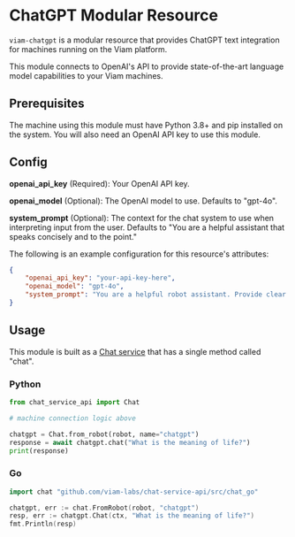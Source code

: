 # ChatGPT Modular Resource

`viam-chatgpt` is a modular resource that provides ChatGPT text integration for machines running on the Viam platform.

This module connects to OpenAI's API to provide state-of-the-art language model capabilities to your Viam machines.

## Prerequisites

The machine using this module must have Python 3.8+ and pip installed on the system. You will also need an OpenAI API key to use this module.

## Config

**openai_api_key** (Required): Your OpenAI API key.

**openai_model** (Optional): The OpenAI model to use. Defaults to "gpt-4o".

**system_prompt** (Optional): The context for the chat system to use when interpreting input from the user. Defaults to "You are a helpful assistant that speaks concisely and to the point."

The following is an example configuration for this resource's attributes:

```json
{
    "openai_api_key": "your-api-key-here",
    "openai_model": "gpt-4o",
    "system_prompt": "You are a helpful robot assistant. Provide clear and concise answers."
}
```

## Usage

This module is built as a [Chat service](https://github.com/viam-labs/chat-service-api) that has a single method called "chat".

### Python

```python
from chat_service_api import Chat

# machine connection logic above

chatgpt = Chat.from_robot(robot, name="chatgpt")
response = await chatgpt.chat("What is the meaning of life?")
print(response)
```

### Go

```go
import chat "github.com/viam-labs/chat-service-api/src/chat_go"

chatgpt, err := chat.FromRobot(robot, "chatgpt")
resp, err := chatgpt.Chat(ctx, "What is the meaning of life?")
fmt.Println(resp)
```
